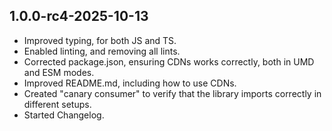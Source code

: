 ## 1.0.0-rc4-2025-10-13

* Improved typing, for both JS and TS.
* Enabled linting, and removing all lints.
* Corrected package.json, ensuring CDNs works correctly, both in UMD and ESM modes.
* Improved README.md, including how to use CDNs.
* Created "canary consumer" to verify that the library imports correctly in different setups.
* Started Changelog.
